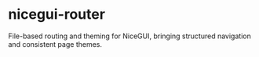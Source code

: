 # nicegui-router
File-based routing and theming for NiceGUI, bringing structured navigation and consistent page themes.
